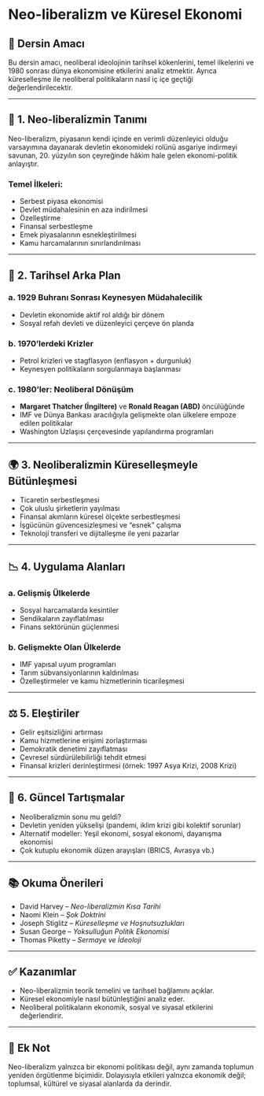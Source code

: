 # Neo-liberalizm ve Küresel Ekonomi

## 🎯 Dersin Amacı

Bu dersin amacı, neoliberal ideolojinin tarihsel kökenlerini, temel ilkelerini ve 1980 sonrası dünya ekonomisine etkilerini analiz etmektir. Ayrıca küreselleşme ile neoliberal politikaların nasıl iç içe geçtiği değerlendirilecektir.

---

## 📌 1. Neo-liberalizmin Tanımı

Neo-liberalizm, piyasanın kendi içinde en verimli düzenleyici olduğu varsayımına dayanarak devletin ekonomideki rolünü asgariye indirmeyi savunan, 20. yüzyılın son çeyreğinde hâkim hale gelen ekonomi-politik anlayıştır.

### Temel İlkeleri:

- Serbest piyasa ekonomisi
- Devlet müdahalesinin en aza indirilmesi
- Özelleştirme
- Finansal serbestleşme
- Emek piyasalarının esnekleştirilmesi
- Kamu harcamalarının sınırlandırılması

---

## 🧭 2. Tarihsel Arka Plan

### a. 1929 Buhranı Sonrası Keynesyen Müdahalecilik

- Devletin ekonomide aktif rol aldığı bir dönem
- Sosyal refah devleti ve düzenleyici çerçeve ön planda

### b. 1970’lerdeki Krizler

- Petrol krizleri ve stagflasyon (enflasyon + durgunluk)
- Keynesyen politikaların sorgulanmaya başlanması

### c. 1980’ler: Neoliberal Dönüşüm

- **Margaret Thatcher (İngiltere)** ve **Ronald Reagan (ABD)** öncülüğünde
- IMF ve Dünya Bankası aracılığıyla gelişmekte olan ülkelere empoze edilen politikalar
- Washington Uzlaşısı çerçevesinde yapılandırma programları

---

## 🌍 3. Neoliberalizmin Küreselleşmeyle Bütünleşmesi

- Ticaretin serbestleşmesi
- Çok uluslu şirketlerin yayılması
- Finansal akımların küresel ölçekte serbestleşmesi
- İşgücünün güvencesizleşmesi ve “esnek” çalışma
- Teknoloji transferi ve dijitalleşme ile yeni pazarlar

---

## 📉 4. Uygulama Alanları

### a. Gelişmiş Ülkelerde

- Sosyal harcamalarda kesintiler
- Sendikaların zayıflatılması
- Finans sektörünün güçlenmesi

### b. Gelişmekte Olan Ülkelerde

- IMF yapısal uyum programları
- Tarım sübvansiyonlarının kaldırılması
- Özelleştirmeler ve kamu hizmetlerinin ticarileşmesi

---

## ⚖️ 5. Eleştiriler

- Gelir eşitsizliğini artırması
- Kamu hizmetlerine erişimi zorlaştırması
- Demokratik denetimi zayıflatması
- Çevresel sürdürülebilirliği tehdit etmesi
- Finansal krizleri derinleştirmesi (örnek: 1997 Asya Krizi, 2008 Krizi)

---

## 🧠 6. Güncel Tartışmalar

- Neoliberalizmin sonu mu geldi?
- Devletin yeniden yükselişi (pandemi, iklim krizi gibi kolektif sorunlar)
- Alternatif modeller: Yeşil ekonomi, sosyal ekonomi, dayanışma ekonomisi
- Çok kutuplu ekonomik düzen arayışları (BRICS, Avrasya vb.)

---

## 📚 Okuma Önerileri

- David Harvey – _Neo-liberalizmin Kısa Tarihi_
- Naomi Klein – _Şok Doktrini_
- Joseph Stiglitz – _Küreselleşme ve Hoşnutsuzlukları_
- Susan George – _Yoksulluğun Politik Ekonomisi_
- Thomas Piketty – _Sermaye ve İdeoloji_

---

## ✅ Kazanımlar

- Neo-liberalizmin teorik temelini ve tarihsel bağlamını açıklar.
- Küresel ekonomiyle nasıl bütünleştiğini analiz eder.
- Neoliberal politikaların ekonomik, sosyal ve siyasal etkilerini değerlendirir.

---

## 📌 Ek Not

Neo-liberalizm yalnızca bir ekonomi politikası değil, aynı zamanda toplumun yeniden örgütlenme biçimidir. Dolayısıyla etkileri yalnızca ekonomik değil; toplumsal, kültürel ve siyasal alanlarda da derindir.
